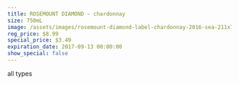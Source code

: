 ```yaml
---
title: ROSEMOUNT DIAMOND - chardonnay
size: 750mL
image: /assets/images/rosemount-diamond-label-chardonnay-2016-sea-211x763.png
reg_price: $8.99
special_price: $3.49
expiration_date: 2017-09-13 00:00:00
show_special: false
---
```



all types